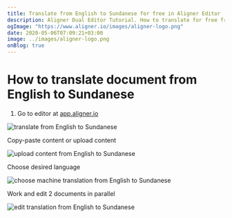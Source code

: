 ```yaml
---
title: Translate from English to Sundanese for free in Aligner Editor
description: Aligner Dual Editor Tutorial. How to translate for free from English to Sundanese. Aligner is multilingual document management platform. 
ogImage: "https://www.aligner.io/images/aligner-logo.png"
date: 2020-05-06T07:09:21+03:00
image: ../images/aligner-logo.png
onBlog: true
---
```


# How to translate document from English to Sundanese

1. Go to editor at [app.aligner.io](https://app.aligner.io "Aligner App web page")

![translate from English to Sundanese](../aligner-blank-editor.png "translate from English to Sundanese")

Copy-paste content or upload content

![upload content from English to Sundanese](../aligner-uploaded-document.png "upload content from English to Sundanese")

Choose desired language

![choose machine translation from English to Sundanese](../aligner-language-dropdown.png "choose machine translation from English to Sundanese")

Work and edit 2 documents in parallel

![edit translation from English to Sundanese](../aligner-double-sitded-editor.png "edit translation from English to Sundanese")

